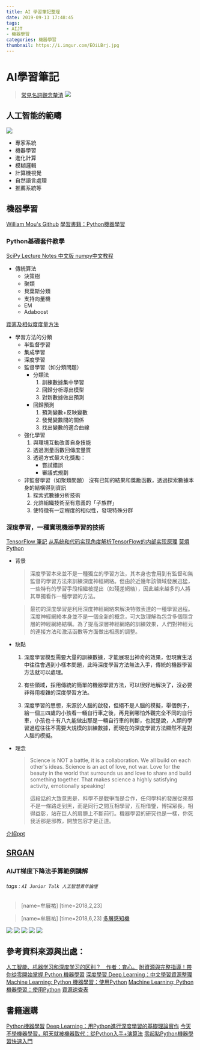 ```yaml
---
title: AI 學習筆記整理
date: 2019-09-13 17:48:45
tags: 
- AIJT
- 機器學習
categories: 機器學習
thumbnail: https://i.imgur.com/EOiLBrj.jpg
---
```

# AI學習筆記
> [常見名詞觀念釐清](https://www.zhihu.com/question/57770020)
![](https://i.imgur.com/EOiLBrj.jpg)

## 人工智能的範疇
![](https://pic1.zhimg.com/80/v2-e358e127afbe5963f5b8622e2dd5b49f_hd.jpg)
* 專家系統
* 機器學習
* 進化計算
* 模糊邏輯
* 計算機視覺
* 自然語言處理
* 推薦系統等

## 機器學習
[William Mou's Github](https://github.com/William-Mou/Python-Machine-Learning)
[學習書籍：Python機器學習](http://www.open-open.com/doc/view/217bafe25fb4461391e7e2a3e98d6bf0)

### Python基礎套件教學
[SciPy Lecture Notes 中文版
](https://wizardforcel.gitbooks.io/scipy-lecture-notes/content/7.html)[numpy中文教程
](http://hoyoung.net/2016/12/16/numpy-tutorial/)

* 傳統算法
    * 決策樹
    * 聚類
    * 貝葉斯分類
    * 支持向量機
    * EM
    * Adaboost
    
[距离及相似度度量方法](http://blog.csdn.net/mingzai624/article/details/53814409)
* 學習方法的分類  
    * 半監督學習
    * 集成學習
    * 深度學習
    * 監督學習（如分類問題）
        * 分類法
            1. 訓練數據集中學習
            2. 回歸分析導出模型
            3. 對新數據做出預測
        * 回歸預測
            1. 預測變數+反映變數
            2. 發覺變數間的關係
            3. 找出變數的適合曲線 
    * 強化學習
        1. 與環境互動改善自身技能
        2. 透過測量函數回傳度量質
        3. 透過方式最大化獎勵：
            * 嘗試錯誤
            * 審議式規劃
    * 非監督學習（如聚類問題）
      沒有已知的結果和獎勵函數，透過探索數據本身的結構得到資訊
        1. 探索式數據分析技術
        2. 允許組織技術至有意義的「子族群」
        3. 使特徵有一定程度的相似性，發現特殊分群

### 深度學習，一種實現機器學習的技術
[TensorFlow 筆記](https://hackmd.io/s/HJxsUvOpg#)
[从系统和代码实现角度解析TensorFlow的内部实现原理](https://www.leiphone.com/news/201702/n0uj58iHaNpW9RJG.html)
[莫煩Python](https://morvanzhou.github.io/tutorials/machine-learning/tensorflow/3-1-add-layer/)
* 背景
    > 深度學習本來並不是一種獨立的學習方法，其本身也會用到有監督和無監督的學習方法來訓練深度神經網絡。但由於近幾年該領域發展迅猛，一些特有的學習手段相繼被提出（如殘差網絡），因此越來越多的人將其單獨看作一種學習的方法。

    > 最初的深度學習是利用深度神經網絡來解決特徵表達的一種學習過程。深度神經網絡本身並不是一個全新的概念，可大致理解為包含多個隱含層的神經網絡結構。為了提高深層神經網絡的訓練效果，人們對神經元的連接方法和激活函數等方面做出相應的調整。

* 缺點

    1. 深度學習模型需要大量的訓練數據，才能展現出神奇的效果，但現實生活中往往會遇到小樣本問題，此時深度學習方法無法入手，傳統的機器學習方法就可以處理。
  
    2. 有些領域，採用傳統的簡單的機器學習方法，可以很好地解決了，沒必要非得用複雜的深度學習方法。
  
    3. 深度學習的思想，來源於人腦的啟發，但絕不是人腦的模擬，舉個例子，給一個三四歲的小孩看一輛自行車之後，再見到哪怕外觀完全不同的自行車，小孩也十有八九能做出那是一輛自行車的判斷，也就是說，人類的學習過程往往不需要大規模的訓練數據，而現在的深度學習方法顯然不是對人腦的模擬。

* 理念
    >Science is NOT a battle, it is a collaboration. We all build on each other's ideas. Science is an act of love, not war. Love for the beauty in the world that surrounds us and love to share and build something together. That makes science a highly satisfying activity, emotionally speaking!
    >
    >這段話的大致意思是，科學不是戰爭而是合作，任何學科的發展從來都不是一條路走到黑，而是同行之間互相學習，互相借鑒，博採眾長，相得益彰，站在巨人的肩膀上不斷前行。機器學習的研究也是一樣，你死我活那是邪教，開放包容才是正道。

[介紹ppt](http://bigdata.lic.nkfust.edu.tw/ezfiles/141/1141/img/1900/809336811.pdf)

## [SRGAN](https://hackmd.io/jiWnI6N4Qhi5Z6XzRwCAYw/publish)


### AIJT梯度下降法手算範例講解
###### tags : `AI Junior Talk 人工智慧青年論壇`
> [name=牟展祐]  [time=2018,2,23] 



> [name=牟展祐]  [time=2018,6,23] 
[多層感知機](https://medium.com/@chih.sheng.huang821/%E6%A9%9F%E5%99%A8%E5%AD%B8%E7%BF%92-%E7%A5%9E%E7%B6%93%E7%B6%B2%E8%B7%AF-%E5%A4%9A%E5%B1%A4%E6%84%9F%E7%9F%A5%E6%A9%9F-multilayer-perceptron-mlp-%E9%81%8B%E4%BD%9C%E6%96%B9%E5%BC%8F-f0e108e8b9af)

![](https://i.imgur.com/UIcMddG.jpg)
![](https://i.imgur.com/e7U96vB.jpg)
![](https://i.imgur.com/j4N1Ggg.jpg)
![](https://i.imgur.com/21HJtDg.jpg)
![](https://i.imgur.com/tlIo9tG.jpg)


## 參考資料來源與出處：
 
[人工智能、机器学习和深度学习的区别？　作者：育心。](https://www.zhihu.com/question/57770020/answer/249708509)
[附資源與完整指導！帶你從零開始掌握 Python 機器學習](https://buzzorange.com/techorange/2017/08/18/learn-machine-learning-and-python-in-14-steps/)
[深度學習 Deep Learning：中文學習資源整理](https://jerrynest.io/deep-learning-resource/ "深度學習 Deep Learning：中文學習資源整理")
[Machine Learning: Python 機器學習：使用Python](https://machine-learning-python.kspax.io/Classification/ex5_Linear_and_Quadratic_Discriminant_Analysis_with_confidence_ellipsoid.html)
[Machine Learning: Python 機器學習：使用Python](https://www.gitbook.com/book/htygithub/machine-learning-python/details)
[資源速查表](https://itw01.com/ANEGODP.html)

## 書籍選購
[Python機器學習](http://www.books.com.tw/products/0010728558)
[Deep Learning：用Python進行深度學習的基礎理論實作](http://www.books.com.tw/products/0010761759)
[今天不學機器學習，明天就被機器取代：從Python入手+演算法](http://www.books.com.tw/products/0010737303)
[零起點Python機器學習快速入門](http://www.books.com.tw/products/CN11434263)